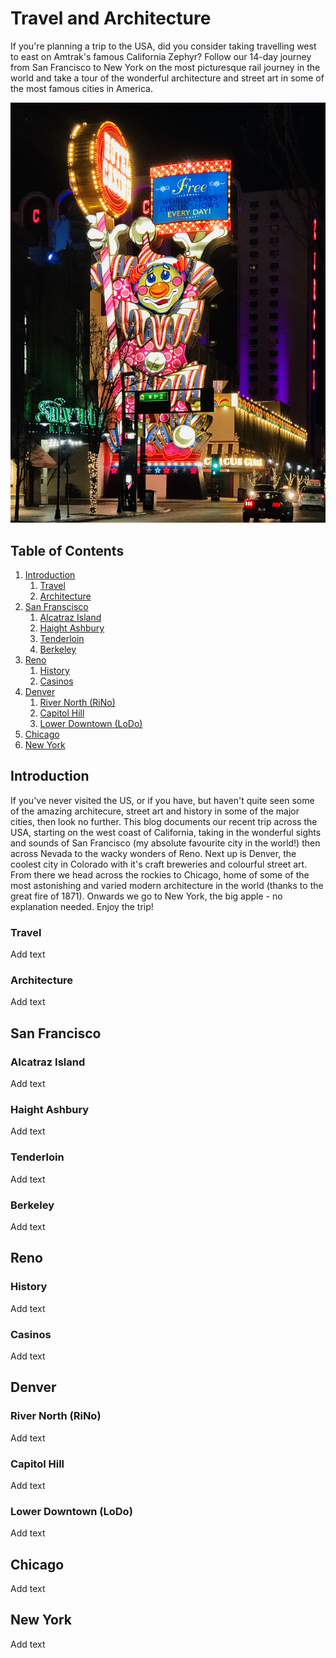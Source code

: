 # Travel and Architecture

If you're planning a trip to the USA, did you consider taking travelling west to east on Amtrak's famous California Zephyr? Follow our 14-day journey from San Francisco to New York on the most picturesque rail journey in the world and take a tour of the wonderful architecture and street art in some of the most famous cities in America. 

![alt text](https://github.com/caroboyle-ux/Travel/blob/CB-edits/assets/img/IMG_1940.JPG "Reno Clown")


## Table of Contents

1. [Introduction](#introduction)
   1. [Travel](#travel)
   2. [Architecture](#architecture)
2. [San Franscisco](#sanfran)
   1. [Alcatraz Island](#alcatraz)
   2. [Haight Ashbury](#haight-ashbury)
   3. [Tenderloin](#tenderloin)
   4. [Berkeley](#berkeley)
3. [Reno](#reno)
   1. [History](#history)
   2. [Casinos](#casinos)
4. [Denver](#denver)
   1. [River North (RiNo)](#river-north)
   2. [Capitol Hill](#capitol-hill)
   3. [Lower Downtown (LoDo)](#lower-downtown)
5. [Chicago](#chicago)
6. [New York](#new-york)

## Introduction

If you've never visited the US, or if you have, but haven't quite seen some of the amazing architecure, street art and history in some of the major cities, then look no further. This blog documents our recent trip across the USA, starting on the west coast of California, taking in the wonderful sights and sounds of San Francisco (my absolute favourite city in the world!) then across Nevada to the wacky wonders of Reno. Next up is Denver, the coolest city in Colorado with it's craft breweries and colourful street art. From there we head across the rockies to Chicago, home of some of the most astonishing and varied modern architecture in the world (thanks to the great fire of 1871). Onwards we go to New York, the big apple - no explanation needed. Enjoy the trip! 

### Travel

Add text

### Architecture

Add text

## San Francisco

### Alcatraz Island

Add text 

### Haight Ashbury

Add text 

### Tenderloin

Add text

### Berkeley

Add text 

## Reno

### History

Add text

### Casinos

Add text

## Denver

### River North (RiNo)

Add text

### Capitol Hill

Add text

### Lower Downtown (LoDo)

Add text

## Chicago

Add text

## New York

Add text
